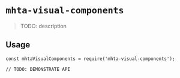# `mhta-visual-components`

> TODO: description

## Usage

```
const mhtaVisualComponents = require('mhta-visual-components');

// TODO: DEMONSTRATE API
```
